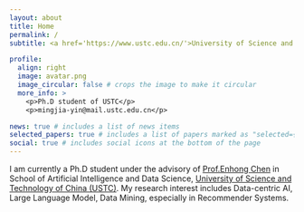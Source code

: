 ```yaml
---
layout: about
title: Home
permalink: /
subtitle: <a href='https://www.ustc.edu.cn/'>University of Science and Technology of China</a>, Anhui, China. mingjia-yin@mail.ustc.edu.cn.

profile:
  align: right
  image: avatar.png
  image_circular: false # crops the image to make it circular
  more_info: >
    <p>Ph.D student of USTC</p>
    <p>mingjia-yin@mail.ustc.edu.cn</p>

news: true # includes a list of news items
selected_papers: true # includes a list of papers marked as "selected={true}"
social: true # includes social icons at the bottom of the page
---
```


I am currently a Ph.D student under the advisory of [Prof.Enhong Chen](http://staff.ustc.edu.cn/~cheneh/) in School of Artificial Intelligence and Data Science, [University of Science and Technology of China (USTC)](https://www.ustc.edu.cn/). My research interest includes Data-centric AI, Large Language Model, Data Mining, especially in Recommender Systems.
